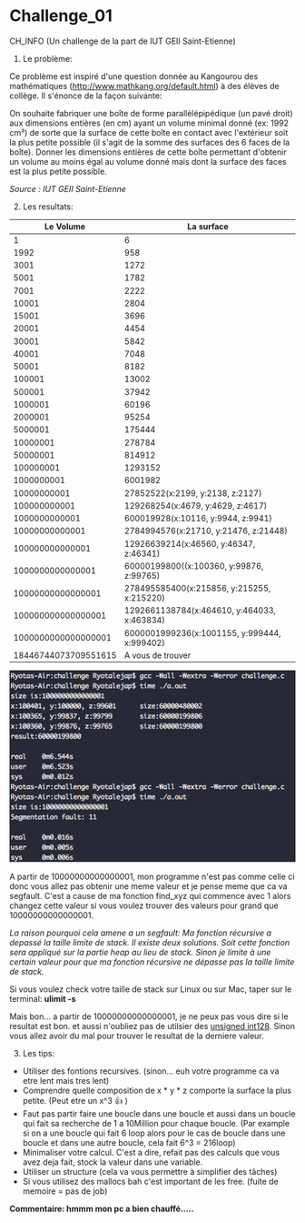 # Challenge_01
CH_INFO (Un challenge de la part de IUT GEII Saint-Etienne)

1) Le problème:

Ce problème est inspiré d'une question donnée au Kangourou des mathématiques (http://www.mathkang.org/default.html) à des élèves de collège.
Il s'énonce de la façon suivante:

On souhaite fabriquer une boîte de forme parallélépipédique (un pavé droit) aux dimensions entières (en cm) ayant un volume minimal donné (ex: 1992 cm³) de sorte que la surface de cette  boîte en contact avec l'extérieur soit la plus petite possible (il s'agit de la somme des surfaces des 6 faces de la boîte). Donner les dimensions entières de cette boîte permettant d'obtenir un volume au moins égal au volume donné mais dont la surface des faces est la plus petite possible.

*Source : IUT GEII Saint-Etienne*

2) Les resultats:

| Le Volume               |    La surface |
|-------------------------|----------------------------------------------------|
| 1                       |     6         |
| 1992                    |     958       |
| 3001                    |     1272      |
| 5001                    |     1782      |
| 7001                    |     2222      |
| 10001                   |     2804      |
| 15001                   |     3696      |
| 20001                   |     4454      |
| 30001                   |     5842      |
| 40001                   |     7048      |
| 50001                   |     8182      |
| 100001                  |     13002     |
| 500001                  |     37942     |
| 1000001                 |     60196     |
| 2000001                 |     95254     |
| 5000001                 |     175444    |
| 10000001                |     278784    |
| 50000001                |     814912    |
| 100000001               |     1293152   |
| 1000000001              |     6001982   |
| 10000000001             |  27852522(x:2199, y:2138, z:2127) |
| 100000000001            |  129268254(x:4679, y:4629, z:4617) |
| 1000000000001           |  600019928(x:10116, y:9944, z:9941)|
| 10000000000001          |  2784994576(x:21710, y:21476, z:21448) |
| 100000000000001         |  12926639214(x:46560, y:46347, z:46341) |
| 1000000000000001        |  60000199800((x:100360, y:99876, z:99765) |
| 10000000000000001       |  278495585400(x:215856, y:215255, x:215220) |
| 100000000000000001      |  1292661138784(x:464610, y:464033, x:463834) |
| 1000000000000000001     |  6000001999236(x:1001155, y:999444, x:999402) |
| 18446744073709551615    | A vous de trouver |

![Alt text](https://github.com/ryaoi/Challenge_01/blob/master/example.png "Optional Title")

A partir de 10000000000000001, mon programme n'est pas comme celle ci donc vous allez pas obtenir une meme valeur et je pense meme que ca va segfault. C'est a cause de ma fonction find_xyz qui commence avec 1 alors changez cette valeur si vous voulez trouver des valeurs pour grand que 10000000000000001.

*La raison pourquoi cela amene a un segfault:
Ma fonction récursive a depassé la taille limite de stack. Il existe deux solutions. Soit cette fonction sera appliqué sur la partie heap au lieu de stack. Sinon je limite à une certain valeur pour que ma fonction récursive ne dépasse pas la taille limite de stack.*

Si vous voulez check votre taille de stack sur Linux ou sur Mac, taper sur le terminal: **ulimit -s**

Mais bon... a partir de 10000000000000001, je ne peux pas vous dire si le resultat est bon. et aussi n'oubliez pas de utilsier des [unsigned int128](https://gcc.gnu.org/onlinedocs/gcc/_005f_005fint128.html). Sinon vous allez avoir du mal pour trouver le resultat de la derniere valeur.

3) Les tips:
- Utiliser des fontions recursives. (sinon... euh votre programme ca va etre lent mais tres lent)
- Comprendre quelle composition de x * y * z comporte la surface la plus petite. (Peut etre un x^3 :+1: )
- Faut pas partir faire une boucle dans une boucle et aussi dans un boucle qui fait sa recherche de 1 a 10Million pour chaque boucle. (Par example si on a une boucle qui fait 6 loop alors pour le cas de boucle dans une boucle et dans une autre boucle, cela fait 6^3 = 216loop)
- Minimaliser votre calcul. C'est a dire, refait pas des calculs que vous avez deja fait, stock la valeur dans une variable.
- Utiliser un structure (cela va vous permettre à simplifier des tâches)
- Si vous utilisez des mallocs bah c'est important de les free. (fuite de memoire  = pas de job)

**Commentaire:
hmmm mon pc a bien chauffé.....**
